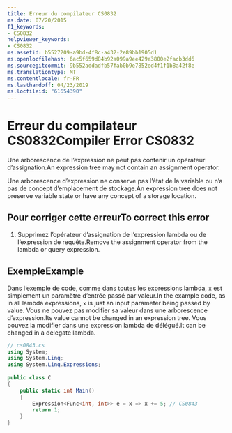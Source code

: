 ```yaml
---
title: Erreur du compilateur CS0832
ms.date: 07/20/2015
f1_keywords:
- CS0832
helpviewer_keywords:
- CS0832
ms.assetid: b5527209-a9bd-4f8c-a432-2e89bb1905d1
ms.openlocfilehash: 6ac5f659d84b92a099a9ee429e3800e2facb3dd6
ms.sourcegitcommit: 9b552addadfb57fab0b9e7852ed4f1f1b8a42f8e
ms.translationtype: MT
ms.contentlocale: fr-FR
ms.lasthandoff: 04/23/2019
ms.locfileid: "61654390"
---
```

# <a name="compiler-error-cs0832"></a><span data-ttu-id="033f2-102">Erreur du compilateur CS0832</span><span class="sxs-lookup"><span data-stu-id="033f2-102">Compiler Error CS0832</span></span>
<span data-ttu-id="033f2-103">Une arborescence de l’expression ne peut pas contenir un opérateur d’assignation.</span><span class="sxs-lookup"><span data-stu-id="033f2-103">An expression tree may not contain an assignment operator.</span></span>  
  
 <span data-ttu-id="033f2-104">Une arborescence d’expression ne conserve pas l’état de la variable ou n’a pas de concept d’emplacement de stockage.</span><span class="sxs-lookup"><span data-stu-id="033f2-104">An expression tree does not preserve variable state or have any concept of a storage location.</span></span>  
  
## <a name="to-correct-this-error"></a><span data-ttu-id="033f2-105">Pour corriger cette erreur</span><span class="sxs-lookup"><span data-stu-id="033f2-105">To correct this error</span></span>  
  
1. <span data-ttu-id="033f2-106">Supprimez l’opérateur d’assignation de l’expression lambda ou de l’expression de requête.</span><span class="sxs-lookup"><span data-stu-id="033f2-106">Remove the assignment operator from the lambda or query expression.</span></span>  
  
## <a name="example"></a><span data-ttu-id="033f2-107">Exemple</span><span class="sxs-lookup"><span data-stu-id="033f2-107">Example</span></span>  
 <span data-ttu-id="033f2-108">Dans l’exemple de code, comme dans toutes les expressions lambda, `x` est simplement un paramètre d’entrée passé par valeur.</span><span class="sxs-lookup"><span data-stu-id="033f2-108">In the example code, as in all lambda expressions, `x` is just an input parameter being passed by value.</span></span> <span data-ttu-id="033f2-109">Vous ne pouvez pas modifier sa valeur dans une arborescence d’expression.</span><span class="sxs-lookup"><span data-stu-id="033f2-109">Its value cannot be changed in an expression tree.</span></span> <span data-ttu-id="033f2-110">Vous pouvez la modifier dans une expression lambda de délégué.</span><span class="sxs-lookup"><span data-stu-id="033f2-110">It can be changed in a delegate lambda.</span></span>  
  
```csharp  
// cs0843.cs  
using System;  
using System.Linq;  
using System.Linq.Expressions;  
  
public class C  
{  
    public static int Main()  
    {  
        Expression<Func<int, int>> e = x => x += 5; // CS0843  
        return 1;  
    }  
}  
```
